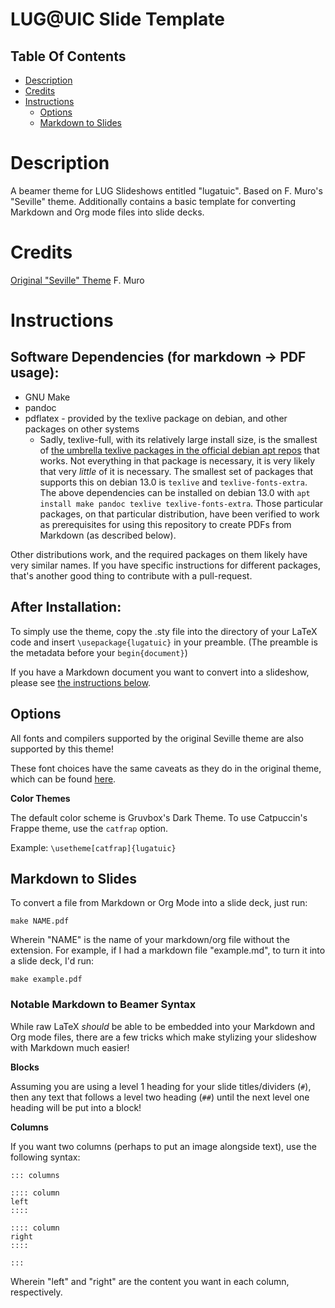 # LUG@UIC Slide Template

## Table Of Contents
- [Description](#description)
- [Credits](#credits)
- [Instructions](#instructions)
  - [Options](#options)
  - [Markdown to Slides](#markdown-to-slides)

# Description

A beamer theme for LUG Slideshows entitled "lugatuic". Based on F. Muro's "Seville" theme. Additionally contains a basic template for converting Markdown and Org mode files into slide decks.

# Credits

[Original "Seville" Theme](https://github.com/FMuro/seville)
F. Muro

# Instructions

## Software Dependencies (for markdown -> PDF usage):
- GNU Make
- pandoc
- pdflatex - provided by the texlive package on debian, and other packages on other systems
  - Sadly, texlive-full, with its relatively large install size, is the smallest of [the umbrella texlive packages in the official debian apt repos](https://wiki.debian.org/Latex) that works. Not everything in that package is necessary, it is very likely that very *little* of it is necessary. The smallest set of packages that supports this on debian 13.0 is `texlive` and `texlive-fonts-extra`.
The above dependencies can be installed on debian 13.0 with `apt install make pandoc texlive texlive-fonts-extra`. Those particular packages, on that particular distribution, have been verified to work as prerequisites for using this repository to create PDFs from Markdown (as described below).

Other distributions work, and the required packages on them likely have very similar names. If you have specific instructions for different packages, that's another good thing to contribute with a pull-request.

## After Installation:

To simply use the theme, copy the .sty file into the directory of your LaTeX code and insert `\usepackage{lugatuic}` in your preamble. (The preamble is the metadata before your `begin{document}`)

If you have a Markdown document you want to convert into a slideshow, please see [the instructions below](#markdown-to-slides). <!-- That link is a neat trick which Github conspires with Markdown to enable, see https://stackoverflow.com/questions/2822089/how-to-link-to-part-of-the-same-document-in-markdown -->

## Options

All fonts and compilers supported by the original Seville theme are also supported by this theme!

These font choices have the same caveats as they do in the original theme, which can be found [here](https://github.com/FMuro/seville?tab=readme-ov-file#options).

**Color Themes**

The default color scheme is Gruvbox's Dark Theme.
To use Catpuccin's Frappe theme, use the `catfrap` option.

Example:
`\usetheme[catfrap]{lugatuic}`

## Markdown to Slides

To convert a file from Markdown or Org Mode into a slide deck, just run:

`make NAME.pdf`

Wherein "NAME" is the name of your markdown/org file without the extension. For example, if I had a markdown file "example.md", to turn it into a slide deck, I'd run:

`make example.pdf`

### Notable Markdown to Beamer Syntax

While raw LaTeX *should* be able to be embedded into your Markdown and Org mode files, there are a few tricks which make stylizing your slideshow with Markdown much easier!

**Blocks**

Assuming you are using a level 1 heading for your slide titles/dividers (`#`), then any text that follows a level two heading (`##`) until the next level one heading will be put into a block!

**Columns**

If you want two columns (perhaps to put an image alongside text), use the following syntax:

```
::: columns

:::: column
left
::::

:::: column
right
::::

:::
```

Wherein "left" and "right" are the content you want in each column, respectively.
